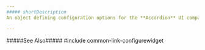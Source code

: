 ```yaml
---
##### shortDescription
An object defining configuration options for the **Accordion** UI component.

---
```

#####See Also#####
#include common-link-configurewidget